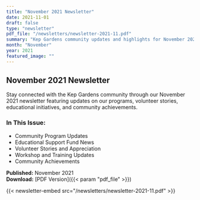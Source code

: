 ```yaml
---
title: "November 2021 Newsletter"
date: 2021-11-01
draft: false
type: "newsletter"
pdf_file: "/newsletters/newsletter-2021-11.pdf"
summary: "Kep Gardens community updates and highlights for November 2021"
month: "November"
year: 2021
featured_image: ""
---
```


## November 2021 Newsletter

Stay connected with the Kep Gardens community through our November 2021 newsletter featuring updates on our programs, volunteer stories, educational initiatives, and community achievements.

### In This Issue:
- Community Program Updates
- Educational Support Fund News
- Volunteer Stories and Appreciation
- Workshop and Training Updates
- Community Achievements

**Published:** November 2021  
**Download:** [PDF Version]({{< param "pdf_file" >}})

{{< newsletter-embed src="/newsletters/newsletter-2021-11.pdf" >}}
